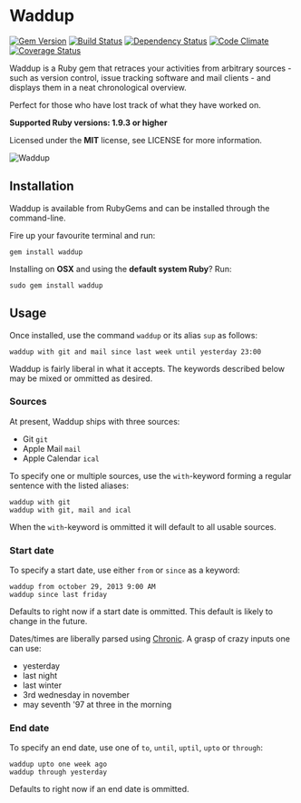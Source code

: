 # Waddup

[![Gem Version](https://badge.fury.io/rb/waddup.png)](https://rubygems.org/gems/waddup)
[![Build Status](https://secure.travis-ci.org/timkurvers/waddup.png?branch=master)](https://travis-ci.org/timkurvers/waddup)
[![Dependency Status](https://gemnasium.com/timkurvers/waddup.png)](https://gemnasium.com/timkurvers/waddup)
[![Code Climate](https://codeclimate.com/github/timkurvers/waddup.png)](https://codeclimate.com/github/timkurvers/waddup)
[![Coverage Status](https://coveralls.io/repos/timkurvers/waddup/badge.png?branch=master)](https://coveralls.io/r/timkurvers/waddup)

Waddup is a Ruby gem that retraces your activities from arbitrary sources - such as version control, issue tracking software and mail clients - and displays them in a neat chronological overview.

Perfect for those who have lost track of what they have worked on.

**Supported Ruby versions: 1.9.3 or higher**

Licensed under the **MIT** license, see LICENSE for more information.

![Waddup](http://office.moonsphere.net/waddup.png?v1)


## Installation

Waddup is available from RubyGems and can be installed through the command-line.

Fire up your favourite terminal and run:

    gem install waddup

Installing on **OSX** and using the **default system Ruby**? Run:

    sudo gem install waddup


## Usage

Once installed, use the command `waddup` or its alias `sup` as follows:

    waddup with git and mail since last week until yesterday 23:00

Waddup is fairly liberal in what it accepts. The keywords described below may be mixed or ommitted as desired.


### Sources

At present, Waddup ships with three sources:

* Git `git`
* Apple Mail `mail`
* Apple Calendar `ical`

To specify one or multiple sources, use the `with`-keyword forming a regular sentence with the listed aliases:

    waddup with git
    waddup with git, mail and ical

When the `with`-keyword is ommitted it will default to all usable sources.


### Start date

To specify a start date, use either `from` or `since` as a keyword:

    waddup from october 29, 2013 9:00 AM
    waddup since last friday

Defaults to right now if a start date is ommitted. This default is likely to change in the future.

Dates/times are liberally parsed using [Chronic](https://github.com/mojombo/chronic). A grasp of crazy inputs one can use:

* yesterday
* last night
* last winter
* 3rd wednesday in november
* may seventh '97 at three in the morning


### End date

To specify an end date, use one of `to`, `until`, `uptil`, `upto` or `through`:

    waddup upto one week ago
    waddup through yesterday

Defaults to right now if an end date is ommitted.
